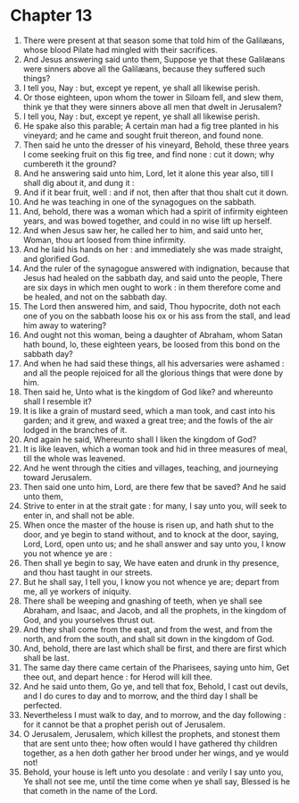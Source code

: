 # Chapter 13

1. There were present at that season some that told him of the Galilæans, whose blood Pilate had mingled with their sacrifices.
2. And Jesus answering said unto them, Suppose ye that these Galilæans were sinners above all the Galilæans, because they suffered such things?
3. I tell you, Nay : but, except ye repent, ye shall all likewise perish.
4. Or those eighteen, upon whom the tower in Siloam fell, and slew them, think ye that they were sinners above all men that dwelt in Jerusalem?
5. I tell you, Nay : but, except ye repent, ye shall all likewise perish.
6. He spake also this parable; A certain man had a fig tree planted in his vineyard; and he came and sought fruit thereon, and found none.
7. Then said he unto the dresser of his vineyard, Behold, these three years I come seeking fruit on this fig tree, and find none : cut it down; why cumbereth it the ground?
8. And he answering said unto him, Lord, let it alone this year also, till I shall dig about it, and dung it :
9. And if it bear fruit, well : and if not, then after that thou shalt cut it down.
10. And he was teaching in one of the synagogues on the sabbath.
11. And, behold, there was a woman which had a spirit of infirmity eighteen years, and was bowed together, and could in no wise lift up herself.
12. And when Jesus saw her, he called her to him, and said unto her, Woman, thou art loosed from thine infirmity.
13. And he laid his hands on her : and immediately she was made straight, and glorified God.
14. And the ruler of the synagogue answered with indignation, because that Jesus had healed on the sabbath day, and said unto the people, There are six days in which men ought to work : in them therefore come and be healed, and not on the sabbath day.
15. The Lord then answered him, and said, Thou hypocrite, doth not each one of you on the sabbath loose his ox or his ass from the stall, and lead him away to watering?
16. And ought not this woman, being a daughter of Abraham, whom Satan hath bound, lo, these eighteen years, be loosed from this bond on the sabbath day?
17. And when he had said these things, all his adversaries were ashamed : and all the people rejoiced for all the glorious things that were done by him.
18. Then said he, Unto what is the kingdom of God like? and whereunto shall I resemble it?
19. It is like a grain of mustard seed, which a man took, and cast into his garden; and it grew, and waxed a great tree; and the fowls of the air lodged in the branches of it.
20. And again he said, Whereunto shall I liken the kingdom of God?
21. It is like leaven, which a woman took and hid in three measures of meal, till the whole was leavened.
22. And he went through the cities and villages, teaching, and journeying toward Jerusalem.
23. Then said one unto him, Lord, are there few that be saved? And he said unto them,
24. Strive to enter in at the strait gate : for many, I say unto you, will seek to enter in, and shall not be able.
25. When once the master of the house is risen up, and hath shut to the door, and ye begin to stand without, and to knock at the door, saying, Lord, Lord, open unto us; and he shall answer and say unto you, I know you not whence ye are :
26. Then shall ye begin to say, We have eaten and drunk in thy presence, and thou hast taught in our streets.
27. But he shall say, I tell you, I know you not whence ye are; depart from me, all ye workers of iniquity.
28. There shall be weeping and gnashing of teeth, when ye shall see Abraham, and Isaac, and Jacob, and all the prophets, in the kingdom of God, and you yourselves thrust out.
29. And they shall come from the east, and from the west, and from the north, and from the south, and shall sit down in the kingdom of God.
30. And, behold, there are last which shall be first, and there are first which shall be last.
31. The same day there came certain of the Pharisees, saying unto him, Get thee out, and depart hence : for Herod will kill thee.
32. And he said unto them, Go ye, and tell that fox, Behold, I cast out devils, and I do cures to day and to morrow, and the third day I shall be perfected.
33. Nevertheless I must walk to day, and to morrow, and the day following : for it cannot be that a prophet perish out of Jerusalem.
34. O Jerusalem, Jerusalem, which killest the prophets, and stonest them that are sent unto thee; how often would I have gathered thy children together, as a hen doth gather her brood under her wings, and ye would not!
35. Behold, your house is left unto you desolate : and verily I say unto you, Ye shall not see me, until the time come when ye shall say, Blessed is he that cometh in the name of the Lord.

